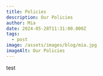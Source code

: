 ```yaml
---
title: Policies
description: Our Policies
author: Mia
date: 2024-05-28T11:31:00.000Z
tags:
  - post
image: /assets/images/blog/mia.jpg
imageAlt: Our Policies
---
```

test
